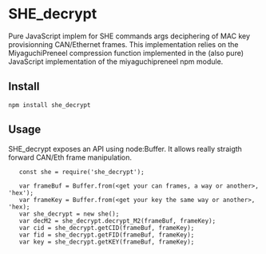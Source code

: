 # SHE_decrypt
Pure JavaScript implem for SHE commands args deciphering of MAC key provisionning CAN/Ethernet frames.
This implementation relies on the MiyaguchiPreneel compression function implemented in the (also pure)
JavaScript implementation of the miyaguchipreneel npm module.

## Install

```
npm install she_decrypt
```

## Usage

SHE_decrypt exposes an API using node:Buffer. It allows really straigth forward CAN/Eth frame
manipulation.

```
   const she = require('she_decrypt');

   var frameBuf = Buffer.from(<get your can frames, a way or another>, 'hex');
   var frameKey = Buffer.from(<get your key the same way or another>, 'hex);
   var she_decrypt = new she();
   var decM2 = she_decrypt.decrypt_M2(frameBuf, frameKey);
   var cid = she_decrypt.getCID(frameBuf, frameKey);
   var fid = she_decrypt.getFID(frameBuf, frameKey);
   var key = she_decrypt.getKEY(frameBuf, frameKey);
```
